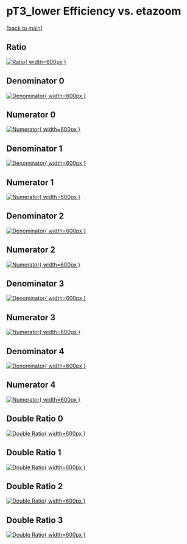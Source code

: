 # pT3_lower Efficiency vs. etazoom

[[back to main](./)]



## Ratio

[![Ratio](../mtv/var/pT3_lower_vtr_321_0_eff_etazoom.png){ width=600px }](../mtv/var/pT3_lower_vtr_321_0_eff_etazoom.pdf)

## Denominator 0

[![Denominator](../mtv/den/pT3_lower_vtr_321_0_eff_etazoom_den0.png){ width=600px }](../mtv/den/pT3_lower_vtr_321_0_eff_etazoom_den0.pdf)

## Numerator 0

[![Numerator](../mtv/num/pT3_lower_vtr_321_0_eff_etazoom_num0.png){ width=600px }](../mtv/num/pT3_lower_vtr_321_0_eff_etazoom_num0.pdf)

## Denominator 1

[![Denominator](../mtv/den/pT3_lower_vtr_321_0_eff_etazoom_den1.png){ width=600px }](../mtv/den/pT3_lower_vtr_321_0_eff_etazoom_den1.pdf)

## Numerator 1

[![Numerator](../mtv/num/pT3_lower_vtr_321_0_eff_etazoom_num1.png){ width=600px }](../mtv/num/pT3_lower_vtr_321_0_eff_etazoom_num1.pdf)

## Denominator 2

[![Denominator](../mtv/den/pT3_lower_vtr_321_0_eff_etazoom_den2.png){ width=600px }](../mtv/den/pT3_lower_vtr_321_0_eff_etazoom_den2.pdf)

## Numerator 2

[![Numerator](../mtv/num/pT3_lower_vtr_321_0_eff_etazoom_num2.png){ width=600px }](../mtv/num/pT3_lower_vtr_321_0_eff_etazoom_num2.pdf)

## Denominator 3

[![Denominator](../mtv/den/pT3_lower_vtr_321_0_eff_etazoom_den3.png){ width=600px }](../mtv/den/pT3_lower_vtr_321_0_eff_etazoom_den3.pdf)

## Numerator 3

[![Numerator](../mtv/num/pT3_lower_vtr_321_0_eff_etazoom_num3.png){ width=600px }](../mtv/num/pT3_lower_vtr_321_0_eff_etazoom_num3.pdf)

## Denominator 4

[![Denominator](../mtv/den/pT3_lower_vtr_321_0_eff_etazoom_den4.png){ width=600px }](../mtv/den/pT3_lower_vtr_321_0_eff_etazoom_den4.pdf)

## Numerator 4

[![Numerator](../mtv/num/pT3_lower_vtr_321_0_eff_etazoom_num4.png){ width=600px }](../mtv/num/pT3_lower_vtr_321_0_eff_etazoom_num4.pdf)

## Double Ratio 0

[![Double Ratio](../mtv/ratio/pT3_lower_vtr_321_0_eff_etazoom_ratio0.png){ width=600px }](../mtv/ratio/pT3_lower_vtr_321_0_eff_etazoom_ratio0.pdf)

## Double Ratio 1

[![Double Ratio](../mtv/ratio/pT3_lower_vtr_321_0_eff_etazoom_ratio1.png){ width=600px }](../mtv/ratio/pT3_lower_vtr_321_0_eff_etazoom_ratio1.pdf)

## Double Ratio 2

[![Double Ratio](../mtv/ratio/pT3_lower_vtr_321_0_eff_etazoom_ratio2.png){ width=600px }](../mtv/ratio/pT3_lower_vtr_321_0_eff_etazoom_ratio2.pdf)

## Double Ratio 3

[![Double Ratio](../mtv/ratio/pT3_lower_vtr_321_0_eff_etazoom_ratio3.png){ width=600px }](../mtv/ratio/pT3_lower_vtr_321_0_eff_etazoom_ratio3.pdf)

